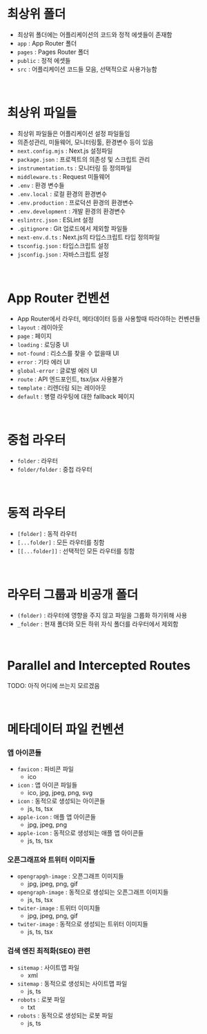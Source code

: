 # 최상위 폴더

- 최상위 폴더에는 어플리케이션의 코드와 정적 에셋들이 존재함
- `app` : App Router 폴더
- `pages` : Pages Router 폴더
- `public` : 정적 에셋들
- `src` : 어플리케이션 코드들 모음, 선택적으로 사용가능함

<br/>

# 최상위 파일들

- 최상위 파일들은 어플리케이션 설정 파일들임
- 의존성관리, 미들웨어, 모니터링툴, 환경변수 등이 있음
- `next.config.mjs` : Next.js 설정파일
- `package.json` : 프로젝트의 의존성 및 스크립트 관리
- `instrumentation.ts` : 모니터링 등 정의파일
- `middleware.ts` : Request 미들웨어
- `.env` : 환경 변수들
- `.env.local` : 로컬 환경의 환경변수
- `.env.production` : 프로덕션 환경의 환경변수
- `.env.development` : 개발 환경의 환경변수
- `eslintrc.json` : ESLint 설정
- `.gitignore` : Git 업로드에서 제외할 파일들
- `next-env.d.ts` : Next.js의 타입스크립트 타입 정의파일
- `tsconfig.json` : 타입스크립트 설정
- `jsconfig.json` : 자바스크립트 설정

<br/>

# App Router 컨벤션

- App Router에서 라우터, 메타데이터 등을 사용할때 따라야하는 컨벤션들
- `layout` : 레이아웃
- `page` : 페이지
- `loading` : 로딩중 UI
- `not-found` : 리소스를 찾을 수 없을때 UI
- `error` : 기타 에러 UI
- `global-error` : 글로벌 에러 UI
- `route` : API 엔드포인트, tsx/jsx 사용불가
- `template` : 리렌더링 되는 레이아웃
- `default` : 병렬 라우팅에 대한 fallback 페이지

<br/>

# 중첩 라우터

- `folder` : 라우터
- `folder/folder` : 중첩 라우터

<br/>

# 동적 라우터

- `[folder]` : 동적 라우터
- `[...folder]` : 모든 라우터를 칭함
- `[[...folder]]` : 선택적인 모든 라우터를 칭함

<br/>

# 라우터 그룹과 비공개 폴더

- `(folder)` : 라우터에 영향을 주지 않고 파일을 그룹화 하기위해 사용
- `_folder` : 현재 폴더와 모든 하위 자식 폴더를 라우터에서 제외함

<br/>

# Parallel and Intercepted Routes

TODO: 아직 어디에 쓰는지 모르겠음

<br/>

# 메타데이터 파일 컨벤션

### 앱 아이콘들

- `favicon` : 파비콘 파일
  - ico
- `icon` : 앱 아이콘 파일들
  - ico, jpg, jpeg, png, svg
- `icon` : 동적으로 생성되는 아이콘들
  - js, ts, tsx
- `apple-icon` : 애플 앱 아이콘들
  - jpg, jpeg, png
- `apple-icon` : 동적으로 생성되는 애플 앱 아이콘들
  - js, ts, tsx

### 오픈그래프와 트위터 이미지들

- `opengrapgh-image` : 오픈그래프 이미지들
  - jpg, jpeg, png, gif
- `opengraph-image` : 동적으로 생성되는 오픈그래프 이미지들
  - js, ts, tsx
- `twiter-image` : 트위터 이미지들
  - jpg, jpeg, png, gif
- `twiter-image` : 동적으로 생성되는 트위터 이미지들
  - js, ts, tsx

### 검색 엔진 최적화(SEO) 관련

- `sitemap` : 사이트맵 파일
  - xml
- `sitemap` : 동적으로 생성되는 사이트맵 파일
  - js, ts
- `robots` : 로봇 파일
  - txt
- `robots` : 동적으로 생성되는 로봇 파일
  - js, ts
